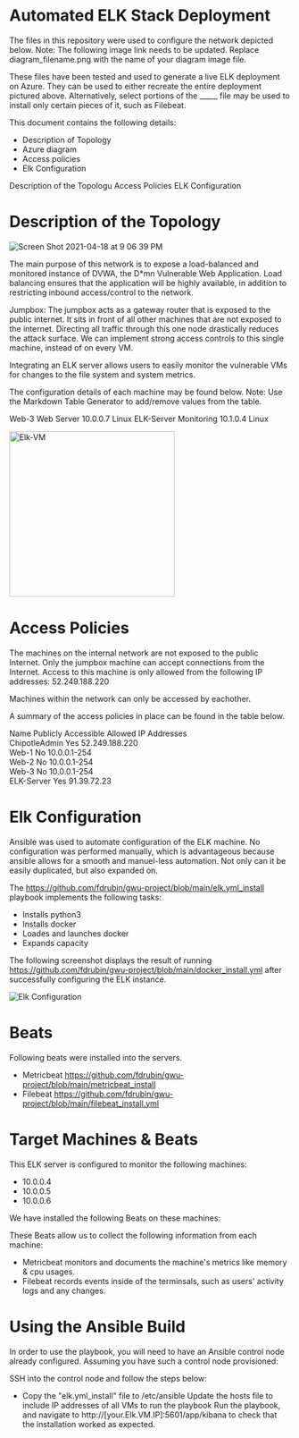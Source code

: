 # Automated ELK Stack Deployment
The files in this repository were used to configure the network depicted below.
Note: The following image link needs to be updated. Replace diagram_filename.png with the name of your diagram image file.

These files have been tested and used to generate a live ELK deployment on Azure. They can be used to either recreate the entire deployment pictured above. Alternatively, select portions of the _____ file may be used to install only certain pieces of it, such as Filebeat.

This document contains the following details:

- Description of Topology
- Azure diagram
- Access policies
- Elk Configuration

Description of the Topologu
Access Policies
ELK Configuration

# Description of the Topology

![Screen Shot 2021-04-18 at 9 06 39 PM](https://user-images.githubusercontent.com/60769973/115169385-d76bda00-a08b-11eb-8b81-fa9745c02212.png)

The main purpose of this network is to expose a load-balanced and monitored instance of DVWA, the D*mn Vulnerable Web Application.
Load balancing ensures that the application will be highly available, in addition to restricting inbound access/control to the network.

Jumpbox: The jumpbox acts as a gateway router that is exposed to the public internet. It sits in front of all other machines that are not exposed to the internet. Directing all traffic through this one node drastically reduces the attack surface. We can implement strong access controls to this single machine, instead of on every VM.

Integrating an ELK server allows users to easily monitor the vulnerable VMs for changes to the file system and system metrics.

The configuration details of each machine may be found below.
Note: Use the Markdown Table Generator to add/remove values from the table.





Web-3	Web Server	10.0.0.7	Linux
ELK-Server	Monitoring	10.1.0.4	Linux


<img width="296" alt="Elk-VM" src="https://user-images.githubusercontent.com/60769973/115308688-1c9a1580-a139-11eb-94c7-f5b3b1a1377d.png">


# Access Policies
The machines on the internal network are not exposed to the public Internet.
Only the jumpbox machine can accept connections from the Internet. Access to this machine is only allowed from the following IP addresses: 52.249.188.220
			

Machines within the network can only be accessed by eachother.

A summary of the access policies in place can be found in the table below.

Name	    Publicly Accessible	Allowed IP Addresses	
ChipotleAdmin Yes	            52.249.188.220	
Web-1	        No	            10.0.0.1-254	
Web-2	        No	            10.0.0.1-254	
Web-3	        No	            10.0.0.1-254	
ELK-Server    Yes	            91.39.72.23	
			


# Elk Configuration
Ansible was used to automate configuration of the ELK machine. No configuration was performed manually, which is advantageous because ansible allows for a smooth and manuel-less automation. Not only can it be easily duplicated, but also expanded on. 

The https://github.com/fdrubin/gwu-project/blob/main/elk.yml_install playbook implements the following tasks:

- Installs python3
- Installs docker
- Loades and launches docker
- Expands capacity

The following screenshot displays the result of running https://github.com/fdrubin/gwu-project/blob/main/docker_install.yml after successfully configuring the ELK instance.

![Elk Configuration](https://user-images.githubusercontent.com/60769973/115309095-c7123880-a139-11eb-84be-80360f98a6ed.png)

# Beats 
Following beats were installed into the servers.

- Metricbeat https://github.com/fdrubin/gwu-project/blob/main/metricbeat_install
- Filebeat https://github.com/fdrubin/gwu-project/blob/main/filebeat_install.yml

# Target Machines & Beats
This ELK server is configured to monitor the following machines:
- 10.0.0.4
- 10.0.0.5
- 10.0.0.6

We have installed the following Beats on these machines:

These Beats allow us to collect the following information from each machine:

- Metricbeat monitors and documents the machine's metrics like memory & cpu usages.
- Filebeat records events inside of the terminsals, such as users' activity logs and any changes. 

# Using the Ansible Build

In order to use the playbook, you will need to have an Ansible control node already configured. Assuming you have such a control node provisioned:

SSH into the control node and follow the steps below:

- Copy the "elk.yml_install" file to /etc/ansible
Update the hosts file to include IP addresses of all VMs to run the playbook
Run the playbook, and navigate to http://[your.Elk.VM.IP]:5601/app/kibana to check that the installation worked as expected.


